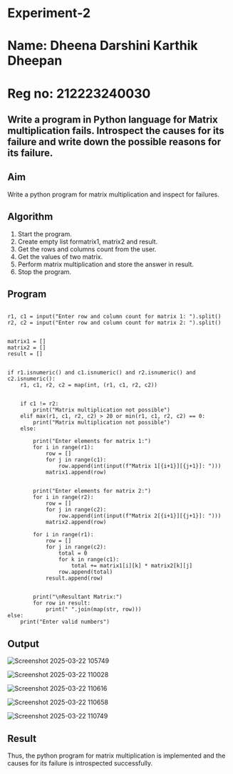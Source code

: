 # Experiment-2
# Name: Dheena Darshini Karthik Dheepan
# Reg no: 212223240030

## Write a program in Python language for Matrix multiplication fails. Introspect the causes for its failure and write down the possible reasons for its failure. 
## Aim
Write a python program for matrix multiplication and inspect for failures. 

## Algorithm
1.	Start the program.
2. Create empty list formatrix1, matrix2 and result.
3. Get the rows and columns count from the user.
4. Get the values of two matrix.
5. Perform matrix multiplication and store the answer in result.
6. Stop the program. 

## Program
```

r1, c1 = input("Enter row and column count for matrix 1: ").split()
r2, c2 = input("Enter row and column count for matrix 2: ").split()


matrix1 = []
matrix2 = []
result = []


if r1.isnumeric() and c1.isnumeric() and r2.isnumeric() and c2.isnumeric():
    r1, c1, r2, c2 = map(int, (r1, c1, r2, c2))

    
    if c1 != r2:
        print("Matrix multiplication not possible")
    elif max(r1, c1, r2, c2) > 20 or min(r1, c1, r2, c2) == 0:
        print("Matrix multiplication not possible")
    else:
      
        print("Enter elements for matrix 1:")
        for i in range(r1):
            row = []
            for j in range(c1):
                row.append(int(input(f"Matrix 1[{i+1}][{j+1}]: ")))
            matrix1.append(row)

      
        print("Enter elements for matrix 2:")
        for i in range(r2):
            row = []
            for j in range(c2):
                row.append(int(input(f"Matrix 2[{i+1}][{j+1}]: ")))
            matrix2.append(row)

        for i in range(r1):
            row = []
            for j in range(c2):
                total = 0
                for k in range(c1):
                    total += matrix1[i][k] * matrix2[k][j]
                row.append(total)
            result.append(row)

     
        print("\nResultant Matrix:")
        for row in result:
            print(" ".join(map(str, row)))
else:
    print("Enter valid numbers")
```


## Output

![Screenshot 2025-03-22 105749](https://github.com/user-attachments/assets/1fe0de44-cceb-4c0d-b43b-87f5b5b78cae)

![Screenshot 2025-03-22 110028](https://github.com/user-attachments/assets/0415d9b7-d471-4e67-85bb-12529df86922)

![Screenshot 2025-03-22 110616](https://github.com/user-attachments/assets/75cc0b16-f7cb-48e0-b77b-f344601fb84a)

![Screenshot 2025-03-22 110658](https://github.com/user-attachments/assets/4cc0bb91-443f-44de-a79d-b1c526f51746)

![Screenshot 2025-03-22 110749](https://github.com/user-attachments/assets/adead162-bad0-4bee-b383-9fdb53456000)




## Result
Thus, the python program for matrix multiplication is implemented and the causes for its failure is 
introspected successfully. 
